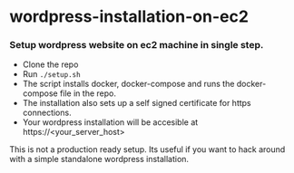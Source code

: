 # wordpress-installation-on-ec2

### Setup wordpress website on ec2 machine in single step.

- Clone the repo
- Run `./setup.sh`
- The script installs docker, docker-compose and runs the docker-compose file in the repo.
- The installation also sets up a self signed certificate for https connections.
- Your wordpress installation will be accesible at https://<your_server_host>

This is not a production ready setup. Its useful if you want to hack around with a simple standalone wordpress installation.
